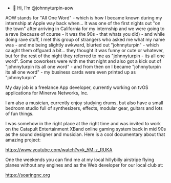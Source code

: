 - 👋 Hi, I’m @johnnyturpin-aow

AOW stands for "All One Word" - which is how I became known during my internship at Apple way back when... It was one of the first nights out "on the town" after arriving in California for my internship and we were going to a rave (because of course - it was the 90s - that whats you did) - and while doing rave stuff, I met this group of strangers who asked me what my name was - and me being slightly awkward, blurted out "johnnyturpin" - which caught them offguard a bit... they thought it was funny or cute or whatever, but for the rest of the night they referred to me as "johnnyturpin - its all one word". Some coworkers were with me that night and also got a kick out of "johnnyturpin its all one word" - and from then on I became "johnnyturpin its all one word" - my business cards were even printed up as "johnnyturpin"

My day job is a freelance App developer, currently working on tvOS applications for Minerva Networks, Inc.

I am also a musician, currently enjoy studying drums, but also have a small bedroom studio full of synthesizers, effects, modular gear, guitars and lots of fun things.

I was somehow in the right place at the right time and was invited to work on the Catapult Entertainment XBand online gaming system back in mid 90s as the sound designer and musician. Here is a cool documentary about that amazing project:

https://www.youtube.com/watch?v=k_5M-z_RUKA

One the weekends you can find me at my local hillybilly airstripe flying planes without any engines and as the Web developer for our local club at:

https://soaringnc.org



<!---
johnnyturpin-aow/johnnyturpin-aow is a ✨ special ✨ repository because its `README.md` (this file) appears on your GitHub profile.
You can click the Preview link to take a look at your changes.
--->
